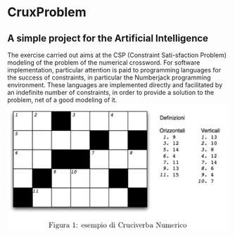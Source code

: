# CruxProblem
## A simple project for the Artificial Intelligence
The exercise carried out aims at the CSP (Constraint Sati-sfaction Problem) modeling of the problem of the numerical crossword. 
For software implementation, particular attention is paid to programming languages for the success of constraints, in particular the Numberjack programming environment.
These languages are implemented directly and facilitated by an indefinite number of constraints, in order to provide a solution to the problem, net of a good modeling of it.
![Crux Example](https://github.com/leonardocasini/CruxProblem/blob/master/images/Crux.png)
